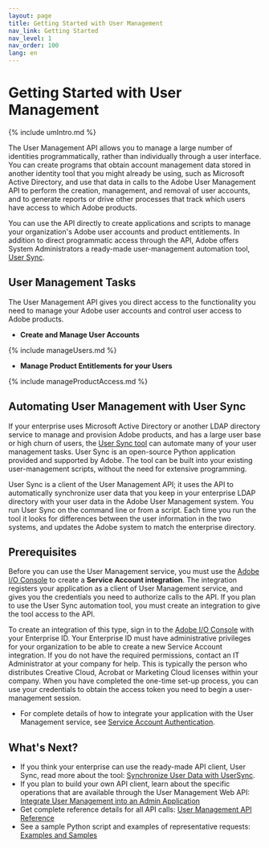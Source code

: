 ```yaml
---
layout: page
title: Getting Started with User Management
nav_link: Getting Started
nav_level: 1
nav_order: 100
lang: en
---
```


# Getting Started with User Management

{% include umIntro.md %}

The User Management API allows you to manage a large number of identities programmatically, rather than individually through a user interface. You can create programs that obtain account management data stored in another identity tool that you might already be using, such as Microsoft Active Directory, and use that data in calls to the Adobe User Management API to perform the creation, management, and removal of user accounts, and to generate reports or drive other processes that track which users have access to which Adobe products.

You can use the API directly to create applications and scripts to manage your organization's Adobe user accounts and product entitlements. In addition to direct programmatic access through the API, Adobe offers System Administrators a ready-made user-management automation tool, [User Sync](#usersync).

## User Management Tasks

The User Management API gives you direct access to the functionality you need to manage your Adobe user accounts and control user access to Adobe products.

* **Create and Manage User Accounts**

{% include manageUsers.md %}

* **Manage Product Entitlements for your Users**

{% include manageProductAccess.md %}

## <a name="usersync" class="api-ref-subtitle">Automating User Management with User Sync</a>

If your enterprise uses Microsoft Active Directory or another LDAP directory service to manage and provision Adobe products, and has a large user base or high churn of users, the [User Sync tool](https://adobe-apiplatform.github.io/user-sync.py/) can automate many of your user management tasks. User Sync is an open-source Python application provided and supported by Adobe. The tool can be built into your existing user-management scripts, without the need for extensive programming.

User Sync is a client of the User Management API; it uses the API to automatically synchronize user data that you keep in your enterprise LDAP directory with your user data in the Adobe User Management system. You run User Sync on the command line or from a script. Each time you run the tool it looks for differences between the user information in the two systems, and updates the Adobe system to match the enterprise directory.

## <a name="prereq" class="api-ref-subtitle">Prerequisites</a>

Before you can use the User Management service, you must use the [Adobe I/O Console](https://console.adobe.io/) to create a **Service Account integration**. The integration registers your application as a client of User Management service, and gives you the credentials you need to authorize calls to the API. If you plan to use the User Sync automation tool, you must create an integration to give the tool access to the API.

To create an integration of this type, sign in to the <a href=" https://console.adobe.io">Adobe I/O Console</a> with your Enterprise ID. Your Enterprise ID must have  administrative privileges for your organization to be able to create a new Service Account integration. If you do not have the required permissions, contact an IT Administrator at your company for help. This is typically the person who distributes Creative Cloud, Acrobat or Marketing Cloud licenses within your company.  When you have completed the one-time set-up process, you can use your credentials to obtain the access token you need to begin a user-management session.

* For complete details of how to integrate your application with the User Management service, see [Service Account Authentication](https://www.adobe.io/apis/cloudplatform/console/authentication/jwt_workflow.html).

## What's Next?

* If you think your enterprise can use the ready-made API client, User Sync, read more about the tool: [Synchronize User Data with UserSync](https://adobe-apiplatform.github.io/user-sync.py/).
* If you plan to build your own API client, learn about the specific operations that are available through the User Management Web API: [Integrate User Management into an Admin Application](createapps.html)
* Get complete reference details for all API calls: [User Management API Reference](api/Overview.html)
* See a sample Python script and examples of representative requests: [Examples and Samples](samples/index.html)
